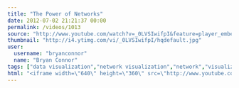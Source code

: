 ```yaml
---
title: "The Power of Networks"
date: 2012-07-02 21:21:37 00:00
permalink: /videos/1013
source: "http://www.youtube.com/watch?v=_0LVSIwifpI&feature=player_embedded"
thumbnail: "http://i4.ytimg.com/vi/_0LVSIwifpI/hqdefault.jpg"
user:
  username: "bryanconnor"
  name: "Bryan Connor"
tags: ["data visualization","network visualization","network","visualization"]
html: "<iframe width=\"640\" height=\"360\" src=\"http://www.youtube.com/embed/_0LVSIwifpI?wmode=transparent&fs=1&feature=oembed\" frameborder=\"0\" allowfullscreen></iframe>"
---
```


